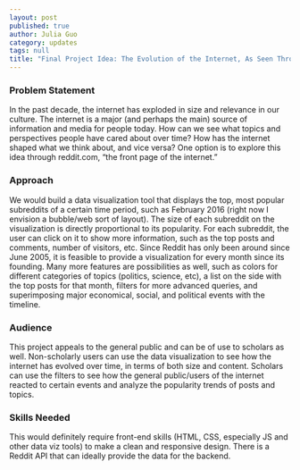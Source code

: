 ```yaml
---
layout: post
published: true
author: Julia Guo
category: updates
tags: null
title: "Final Project Idea: The Evolution of the Internet, As Seen Through Reddit"
---
```


### Problem Statement
In the past decade, the internet has exploded in size and relevance in our culture. The internet is a major (and perhaps the main) source of information and media for people today. How can we see what topics and perspectives people have cared about over time? How has the internet shaped what we think about, and vice versa? One option is to explore this idea through reddit.com, “the front page of the internet.”

### Approach
We would build a data visualization tool that displays the top, most popular subreddits of a certain time period, such as February 2016 (right now I envision a bubble/web sort of layout). The size of each subreddit on the visualization is directly proportional to its popularity. For each subreddit, the user can click on it to show more information, such as the top posts and comments, number of visitors, etc. Since Reddit has only been around since June 2005, it is feasible to provide a visualization for every month since its founding. Many more features are possibilities as well, such as colors for different categories of topics (politics, science, etc), a list on the side with the top posts for that month, filters for more advanced queries, and superimposing major economical, social, and political events with the timeline.

### Audience
This project appeals to the general public and can be of use to scholars as well. Non-scholarly users can use the data visualization to see how the internet has evolved over time, in terms of both size and content. Scholars can use the filters to see how the general public/users of the internet reacted to certain events and analyze the popularity trends of posts and topics.

### Skills Needed
This would definitely require front-end skills (HTML, CSS, especially JS and other data viz tools) to make a clean and responsive design. There is a Reddit API that can ideally provide the data for the backend.

